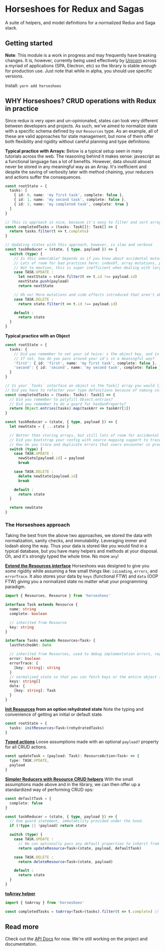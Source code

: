 # Horseshoes for Redux and Sagas

A suite of helpers, and model definitions for a normalized Redux and Saga stack.

## Getting started
**Note**: This module is a work in progress and may frequently have breaking changes. It is, however, currently being used effectively by [Unicorn](https://unicornagency.com) across a myriad of applications (SPA, Electron, etc) so the library is stable enough for production use. Just note that while in alpha, you should use specific versions.

Install: `yarn add horseshoes`

## WHY Horseshoes? CRUD operations with Redux in practice
Since redux is very open and un-opinionated, states can look very different between developers and projects. As such, we've aimed to normalize state with a specific schema defined by our `Resources` type. As an example, all of these are valid approaches for state management, but none of them offer both flexibility and rigidity without careful planning and type definitions:

**Typical practice with Arrays:**
Below is a typical setup seen in many tutorials across the web. The reasoning behind it makes sense: javascript as a functional language has a lot of benefits. However, data should almost never be stored in any meaningful way as an Array. It's inefficient and despite the saving of verbosity later with method chaining, your reducers and actions suffer the consequences.

```typescript
const rootState = {
  tasks: [
    { id: 0, name: 'my first task', complete: false },
    { id: 1, name: 'my second task', complete: false },
    { id: 2, name: 'my completed task', complete: true }
  ]
}

// This is approach is nice, because it's easy to filter and sort arrays
const completedTasks = (tasks: Task[]): Task[] => {
  return tasks.filter(t => t.complete)
}

// Updating states with this approach, however, is slow and verbose
const taskReducer = (state, { type, payload }) => {
  switch (type) {
    // Is this immutable? Depends on if you know about accidental mutations
    // Lots of room for bad practices here: indexOf, array mutations, push/pop
    // Not to mention, this is super inefficient when dealing with large arrays
    case TASK.UPDATE :
      let nextState = state.filter(t => t.id !== payload.id)
      nextState.push(payload)
      return nextState

    // Oh no! More mutations and side effects introduced that aren't obvious!
    case TASK.DELETE :
      return state.filter(t => t.id !== payload.id)

    default :
      return state
  }
}
```

**Typical practice with an Object**
```typescript
const rootState = {
  tasks: {
    // Did you remember to set your id twice: s the object key, and in the Task payload?
    // If not, how do you pass around your id's in a meaningful way?
    'first': { id: 'first', name: 'my first task', complete: false },
    'second': { id: 'second', name: 'my second task', complete: false }
  }
}

// Is your `Tasks` interface an object vs the Task[] array you would like to return?
// Did you have to refactor your type definitions because of naming collisions?
const completedTasks = (tasks: Tasks): Task[] => {
  // Did you remember to polyfill Object.entries?
  // Did you remember to do a guard for hasOwnProperty?
  return Object.entries(tasks).map(taskArr => taskArr[1])
}

const taskReducer = (state, { type, payload }) => {
  let newState = { ...state }

  // Better than storing arrays, but still lots of room for accidental mutations
  // Did you bootstrap your config with source mapping support to trace down improper implementation?
  // How do you trace and duplicate errors that users encounter in production?
  switch (type) {
    case TASK.UPDATE :
      newState[payload.id] = payload
      break

    case TASK.DELETE :
      delete newState[payload.id]
      break

    default :
      return state
  }

  return newState
}
```

### The Horseshoes approach
Taking the best from the above two approaches, we stored the data with normalization, sanity checks, and immutability. Leveraging immer and lodash along the way. Thus your data is stored like you would find in a typical database, but you have many helpers and methods at your disposal. Oh, and it's strongly typed the whole time. No more `any`!

**[Extend the Resources interface](https://unicorn.github.io/horseshoes/interfaces/resources.html)**
Horseshoes was designed to give you *some* rigidity while assuming a few small things like: `isLoading`, `errors`, and `errorTrace`. It also stores your data by `keys` (functional FTW) and `data` (OOP FTW) giving you a normalized state no matter what your programming paradigm.

```typescript
import { Resources, Resource } from 'horseshoes'

interface Task extends Resource {
  name: string
  complete: boolean

  // inherited from Resource
  key: string
}

interface Tasks extends Resources<Task> {
  lastFetchedAt: Date

  // inherited from Resources, used to debug implementation errors, regardless of where you have a proper source map setup.
  error: boolean
  errorTrace: {
    [key: string]: string
  }
  // normalized state so that you can fetch keys or the entire object from storage and glue them any way you want
  keys: string[]
  data: {
    [key: string]: Task
  }
}
```

**[Init Resources](https://unicorn.github.io/horseshoes/globals.html#initresources) from an option rehydrated state**
Note the typing and convenience of getting an initial or default state.

```typescript
const rootState = {
  tasks: initResources<Task>(rehydratedTasks)
}
```

**[Typed actions](https://unicorn.github.io/horseshoes/interfaces/resourceaction.html)**
Loose assumptions made with an optional `payload?` property for all CRUD actions.

```typescript
const updateTask = (payload: Task): ResourceAction<Task> => {
  type: TASK.UPDATE,
  payload
}
```

**[Simpler Reducers with Resource CRUD helpers](https://unicorn.github.io/horseshoes/globals.html#updateresource)**
With the small assumptions made above and in the library, we can then offer up a standardized way of performing CRUD ops:

```typescript
const defaultTask = {
  complete: false
}

const taskReducer = (state, { type, payload }) => {
  // One guard statement, immutability provided under the hood.
  if (!type || !payload) return state

  switch (type) {
    case TASK.UPDATE :
      // We can optionally pass any default properties to inherit from
      return updateResource<Task>(state, payload, defaultTask)

    case TASK.DELETE :
      return deleteResource<Task>(state, payload)

    default :
      return state
  }
}
```

**[toArray helper](https://unicorn.github.io/horseshoes/globals.html#toarray)**

```typescript
import { toArray } from 'horseshoes'

const completedTasks = toArray<Task>(tasks).filter(t => t.complete) // returns Task[]
```

## Read more
Check out the [API Docs](https://unicorn.github.io/horseshoes/) for now. We're still working on the project and documentation.
